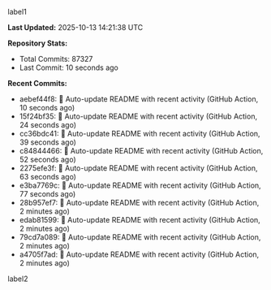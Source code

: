 
label1 
<!-- ACTIVITY_START -->
**Last Updated:** 2025-10-13 14:21:38 UTC

**Repository Stats:**
- Total Commits: 87327
- Last Commit: 10 seconds ago

**Recent Commits:**
- aebef44f8: 🤖 Auto-update README with recent activity (GitHub Action, 10 seconds ago)
- 15f24bf35: 🤖 Auto-update README with recent activity (GitHub Action, 24 seconds ago)
- cc36bdc41: 🤖 Auto-update README with recent activity (GitHub Action, 39 seconds ago)
- c84844466: 🤖 Auto-update README with recent activity (GitHub Action, 52 seconds ago)
- 2275efe3f: 🤖 Auto-update README with recent activity (GitHub Action, 63 seconds ago)
- e3ba7769c: 🤖 Auto-update README with recent activity (GitHub Action, 77 seconds ago)
- 28b957ef7: 🤖 Auto-update README with recent activity (GitHub Action, 2 minutes ago)
- edab81599: 🤖 Auto-update README with recent activity (GitHub Action, 2 minutes ago)
- 79cd7a089: 🤖 Auto-update README with recent activity (GitHub Action, 2 minutes ago)
- a4705f7ad: 🤖 Auto-update README with recent activity (GitHub Action, 2 minutes ago)
<!-- ACTIVITY_END -->

label2
